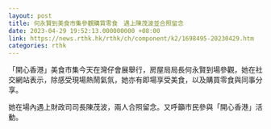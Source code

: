 ```yaml
---
layout: post
title: 何永賢到美食市集參觀購買零食　遇上陳茂波並合照留念
date: 2023-04-29 19:52:13.000000000 +08:00
link: https://news.rthk.hk/rthk/ch/component/k2/1698495-20230429.htm
categories: rthk
---
```


「開心香港」美食市集今天在灣仔會展舉行，房屋局局長何永賢到場參觀，她在社交網站表示，除感受現場熱鬧氣氛，她亦有即場享受美食，以及購買零食與同事分享。

她在場內遇上財政司司長陳茂波，兩人合照留念。又呼籲巿民參與「開心香港」活動。
